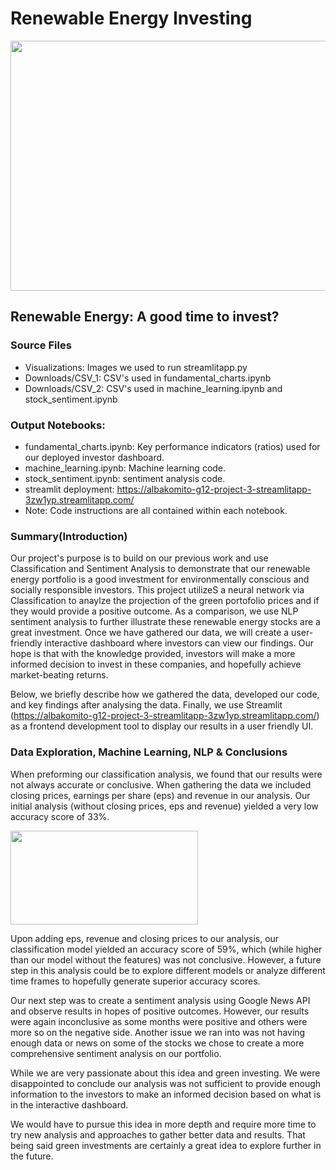 # Renewable Energy Investing 

<img src="https://github.com/albakomito/Renewable-Energy-Investing/blob/main/Visualizations/windfarm.jpg" width="600" height="400">



## Renewable Energy: A good time to invest? 

### Source Files
* Visualizations: Images we used to run streamlitapp.py
* Downloads/CSV_1: CSV's used in fundamental_charts.ipynb
* Downloads/CSV_2: CSV's used in machine_learning.ipynb and stock_sentiment.ipynb

### Output Notebooks: 
* fundamental_charts.ipynb: Key performance indicators (ratios) used for our deployed investor dashboard. 
* machine_learning.ipynb: Machine learning code. 
* stock_sentiment.ipynb: sentiment analysis code. 
* streamlit deployment: https://albakomito-g12-project-3-streamlitapp-3zw1yp.streamlitapp.com/
* Note: Code instructions are all contained within each notebook. 


### Summary(Introduction) 
Our project's purpose is to build on our previous work and use Classification and Sentiment Analysis to demonstrate that our renewable energy portfolio is a good investment for environmentally conscious and socially responsible investors. This project utilizeS a neural network via Classification to anaylze the projection of the green portofolio prices and if they would provide a positive outcome. As a comparison, we use NLP sentiment analysis to further illustrate these renewable energy stocks are a great investment. Once we have gathered our data, we will create a user-friendly interactive dashboard where investors can view our findings. Our hope is that with the knowledge provided, investors will make a more informed decision to invest in these companies, and hopefully achieve market-beating returns. 

Below, we  briefly describe how we gathered the data,  developed our code, and key findings after analysing the data. Finally, we use Streamlit (https://albakomito-g12-project-3-streamlitapp-3zw1yp.streamlitapp.com/) as a frontend development tool to display our results in a user friendly UI.

### Data Exploration, Machine Learning, NLP & Conclusions
When preforming our classification analysis, we found that our results were not always accurate or conclusive. When gathering the data we included closing prices, earnings per share (eps) and revenue in our analysis. Our initial analysis (without closing prices, eps and revenue) yielded a very low accuracy score of 33%.

<img src="https://github.com/albakomito/Renewable-Energy-Investing/blob/main/Visualizations/confusion2.jpg" width="300" height="150">

Upon adding eps, revenue and closing prices to our analysis, our classification model yielded an accuracy score of 59%, which (while higher than our model without the features) was not conclusive. However,  a future step in this analysis could be to  explore different models or analyze different time frames to hopefully generate superior accuracy scores. 

Our next step was to create a sentiment analysis using Google News API and observe results in hopes of positive outcomes. However,  our results were again inconclusive as some months were positive and others were more so on the negative side. Another issue we ran into was not having enough data or news on some of the stocks we chose to create a more comprehensive sentiment analysis on our portfolio. 

While we are very passionate about this idea and green investing. We were disappointed to conclude our analysis was not sufficient to provide enough information to the investors to make an informed decision based on what is in the interactive dashboard.

We would have to pursue this idea in more depth and require more time to try new analysis and approaches to gather better data and results. That being said green investments are certainly a great idea to explore further in the future. 
